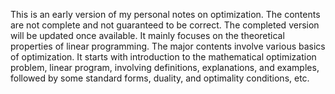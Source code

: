 This is an early version of my personal notes on optimization. The contents are not complete and not guaranteed to be correct. The completed version will be updated once available. It mainly focuses on the theoretical properties of linear programming.
The major contents involve various basics of optimization. It starts with introduction to the mathematical optimization problem, linear program, involving definitions, explanations, and examples, followed by some standard forms, duality, and optimality conditions, etc.
